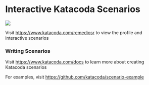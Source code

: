 # Interactive Katacoda Scenarios

[![](http://shields.katacoda.com/katacoda/remediosr/count.svg)](https://www.katacoda.com/remediosr "Get your profile on Katacoda.com")

Visit https://www.katacoda.com/remediosr to view the profile and interactive scenarios

### Writing Scenarios
Visit https://www.katacoda.com/docs to learn more about creating Katacoda scenarios

For examples, visit https://github.com/katacoda/scenario-example
